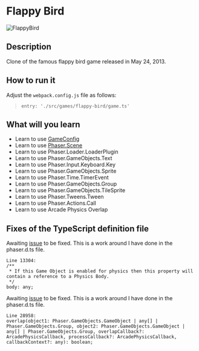 # Flappy Bird

![FlappyBird](https://github.com/digitsensitive/phaser3-typescript/blob/master/src/games/flappy-bird/assets/readme/README.gif)

## Description

Clone of the famous flappy bird game released in May 24, 2013.

## How to run it

Adjust the `webpack.config.js` file as follows:
> `entry: './src/games/flappy-bird/game.ts'`

## What will you learn

* Learn to use [GameConfig](https://github.com/digitsensitive/phaser3-typescript/blob/master/cheatsheets/game-config.md)
* Learn to use [Phaser.Scene](https://github.com/digitsensitive/phaser3-typescript/blob/master/cheatsheets/scene-config.md)
* Learn to use Phaser.Loader.LoaderPlugin
* Learn to use Phaser.GameObjects.Text
* Learn to use Phaser.Input.Keyboard.Key
* Learn to use Phaser.GameObjects.Sprite
* Learn to use Phaser.Time.TimerEvent
* Learn to use Phaser.GameObjects.Group
* Learn to use Phaser.GameObjects.TileSprite
* Learn to use Phaser.Tweens.Tween
* Learn to use Phaser.Actions.Call
* Learn to use Arcade Physics Overlap

## Fixes of the TypeScript definition file

Awaiting [issue](https://github.com/photonstorm/phaser3-docs/issues/19) to be fixed.
This is a work around I have done in the phaser.d.ts file.
```
Line 13304:
/**
 * If this Game Object is enabled for physics then this property will contain a reference to a Physics Body.
 */
body: any;
```

Awaiting [issue](https://github.com/photonstorm/phaser3-docs/issues/27) to be fixed.
This is a work around I have done in the phaser.d.ts file.
```
Line 28958:
overlap(object1: Phaser.GameObjects.GameObject | any[] | Phaser.GameObjects.Group, object2: Phaser.GameObjects.GameObject | any[] | Phaser.GameObjects.Group, overlapCallback?: ArcadePhysicsCallback, processCallback?: ArcadePhysicsCallback, callbackContext?: any): boolean;
```
